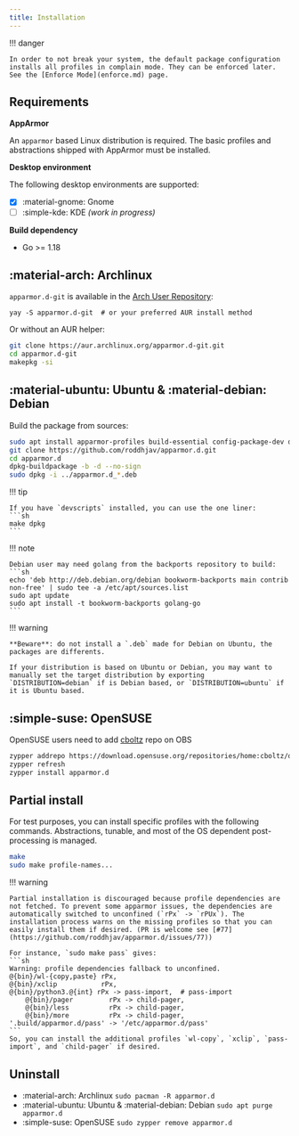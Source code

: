 ```yaml
---
title: Installation
---
```


!!! danger

    In order to not break your system, the default package configuration installs all profiles in complain mode. They can be enforced later. See the [Enforce Mode](enforce.md) page.

## Requirements

**AppArmor**

An `apparmor` based Linux distribution is required. The basic profiles and abstractions shipped with AppArmor must be installed.

**Desktop environment**

The following desktop environments are supported:

  - [x] :material-gnome: Gnome
  - [ ] :simple-kde: KDE *(work in progress)*

**Build dependency**

* Go >= 1.18

## :material-arch: Archlinux

`apparmor.d-git` is available in the [Arch User Repository][aur]:
```
yay -S apparmor.d-git  # or your preferred AUR install method
```

Or without an AUR helper:
```sh
git clone https://aur.archlinux.org/apparmor.d-git.git
cd apparmor.d-git
makepkg -si
```


## :material-ubuntu: Ubuntu & :material-debian: Debian

Build the package from sources:
```sh
sudo apt install apparmor-profiles build-essential config-package-dev debhelper golang-go rsync git
git clone https://github.com/roddhjav/apparmor.d.git
cd apparmor.d
dpkg-buildpackage -b -d --no-sign
sudo dpkg -i ../apparmor.d_*.deb
```

!!! tip

    If you have `devscripts` installed, you can use the one liner:
    ```sh
    make dpkg
    ```

!!! note

    Debian user may need golang from the backports repository to build:
    ```sh
    echo 'deb http://deb.debian.org/debian bookworm-backports main contrib non-free' | sudo tee -a /etc/apt/sources.list
    sudo apt update
    sudo apt install -t bookworm-backports golang-go
    ```

!!! warning

    **Beware**: do not install a `.deb` made for Debian on Ubuntu, the packages are differents.

    If your distribution is based on Ubuntu or Debian, you may want to manually set the target distribution by exporting `DISTRIBUTION=debian` if is Debian based, or `DISTRIBUTION=ubuntu` if it is Ubuntu based.

## :simple-suse: OpenSUSE

OpenSUSE users need to add [cboltz](https://en.opensuse.org/User:Cboltz) repo on OBS
```sh
zypper addrepo https://download.opensuse.org/repositories/home:cboltz/openSUSE_Factory/home:cboltz.repo
zypper refresh
zypper install apparmor.d
```


## Partial install

For test purposes, you can install specific profiles with the following commands. Abstractions, tunable, and most of the OS dependent post-processing is managed.

```sh
make
sudo make profile-names...
```

!!! warning

    Partial installation is discouraged because profile dependencies are not fetched. To prevent some apparmor issues, the dependencies are automatically switched to unconfined (`rPx` -> `rPUx`). The installation process warns on the missing profiles so that you can easily install them if desired. (PR is welcome see [#77](https://github.com/roddhjav/apparmor.d/issues/77))

    For instance, `sudo make pass` gives:
    ```sh
    Warning: profile dependencies fallback to unconfined.
    @{bin}/wl-{copy,paste} rPx,
    @{bin}/xclip           rPx,
    @{bin}/python3.@{int} rPx -> pass-import,  # pass-import
        @{bin}/pager         rPx -> child-pager,
        @{bin}/less          rPx -> child-pager,
        @{bin}/more          rPx -> child-pager,
    '.build/apparmor.d/pass' -> '/etc/apparmor.d/pass'
    ```
    So, you can install the additional profiles `wl-copy`, `xclip`, `pass-import`, and `child-pager` if desired.


## Uninstall

- :material-arch: Archlinux `sudo pacman -R apparmor.d`
- :material-ubuntu: Ubuntu & :material-debian: Debian `sudo apt purge apparmor.d`
- :simple-suse: OpenSUSE `sudo zypper remove apparmor.d`

[aur]: https://aur.archlinux.org/packages/apparmor.d-git
[repo]: https://repo.pujol.io/
[keys]: https://repo.pujol.io/gpgkey
